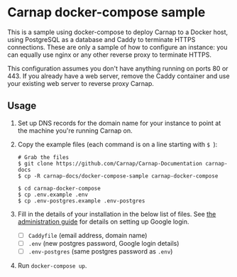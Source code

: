 # Carnap docker-compose sample

This is a sample using docker-compose to deploy Carnap to a Docker host, using
PostgreSQL as a database and Caddy to terminate HTTPS connections. These are only a
sample of how to configure an instance: you can equally use nginx or any other
reverse proxy to terminate HTTPS.

This configuration assumes you don't have anything running on ports 80 or 443.
If you already have a web server, remove the Caddy container and use your
existing web server to reverse proxy Carnap.

## Usage

1. Set up DNS records for the domain name for your instance to point at the
   machine you're running Carnap on.

2. Copy the example files (each command is on a line starting with `$ `):
   ```
   # Grab the files
   $ git clone https://github.com/Carnap/Carnap-Documentation carnap-docs
   $ cp -R carnap-docs/docker-compose-sample carnap-docker-compose

   $ cd carnap-docker-compose
   $ cp .env.example .env
   $ cp .env-postgres.example .env-postgres
   ```

3. Fill in the details of your installation in the below list of files. See
   [the administration guide](https://carnap.io/srv/doc/administration.md) for
   details on setting up Google login.

   - [ ] `Caddyfile` (email address, domain name)
   - [ ] `.env` (new postgres password, Google login details)
   - [ ] `.env-postgres` (same postgres password as `.env`)

4. Run `docker-compose up`.
